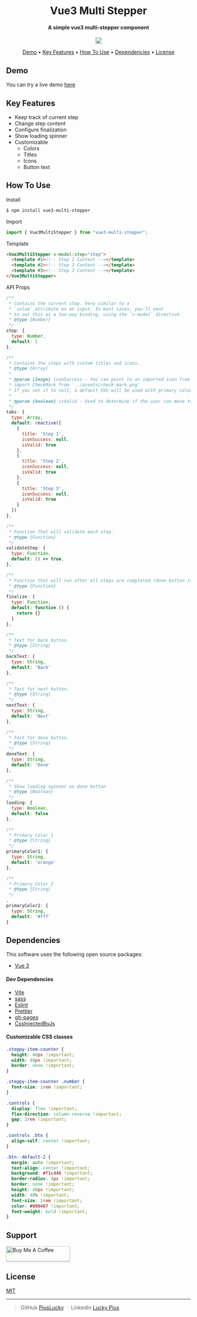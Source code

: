<h1 align="center">Vue3 Multi Stepper</h1>

<h4 align="center">A simple vue3 multi-stepper component</h4>

<p align="center">
  <a href="https://badge.fury.io/js/vue3-multi-stepper"><img src="https://badge.fury.io/js/vue3-multi-stepper.svg" alt="npm version" height="18"></a>
</p>

<p align="center">
  <a href="#demo">Demo</a> •
  <a href="#key-features">Key Features</a> •
  <a href="#how-to-use">How To Use</a> •
  <a href="#dependencies">Dependencies</a> •
  <a href="#license">License</a>
</p>

## Demo

You can try a live demo [here](https://laximas.github.io/vue3-multi-stepper/)

## Key Features

- Keep track of current step
- Change step content
- Configure finalization
- Show loading spinner
- Customizable
  - Colors
  - Titles
  - Icons
  - Button text

## How To Use

Install

```bash
$ npm install vue3-multi-stepper
```

Import

```js
import { Vue3MultiStepper } from "vue3-multi-stepper";
```

Template

```html
<Vue3MultiStepper v-model:step="step">
  <template #1><!-- Step 1 Content --></template>
  <template #2><!-- Step 2 Content --></template>
  <template #3><!-- Step 3 Content --></template>
</Vue3MultiStepper>
```

API Props

```js
/**
 * Contains the current step. Very similar to a
 * `value` attribute on an input. In most cases, you'll want
 * to set this as a two-way binding, using the `v-model` directive.
 * @type {Number}
 */
step: {
  type: Number,
  default: 1
},

/**
 * Contains the steps with custom titles and icons.
 * @type {Array}
 *
 * @param {Image} iconSuccess - You can point to an imported icon from you assets like:
 * import CheckMark from '../assets/check-mark.png'
 * If you set it to null, a default SVG will be used with primary color 1.
 *
 * @param {boolean} isValid - Used to determine if the user can move to the next step.
 */
tabs: {
  type: Array,
  default: reactive([
    {
      title: 'Step 1',
      iconSuccess: null,
      isValid: true
    },
    {
      title: 'Step 2',
      iconSuccess: null,
      isValid: true
    },
    {
      title: 'Step 3',
      iconSuccess: null,
      isValid: true
    }
  ])
},

/**
 * Function that will validate each step.
 * @type {Function}
 */
validateStep: {
  type: Function,
  default: () => true,
},

/**
 * Function that will run after all steps are completed (done button is clicked).
 * @type {Function}
 */
finalize: {
  type: Function,
  default: function () {
    return {}
  }
},

/**
 * Text for back button.
 * @type {String}
 */
backText: {
  type: String,
  default: 'Back'
},

/**
 * Text for next button.
 * @type {String}
 */
nextText: {
  type: String,
  default: 'Next'
},

/**
 * Text for done button.
 * @type {String}
 */
doneText: {
  type: String,
  default: 'Done'
},

/**
 * Show loading spinner on done button
 * @type {Boolean}
 */
loading: {
  type: Boolean,
  default: false
},

/**
 * Primary Color 1
 * @type {String}
 */
primaryColor1: {
  type: String,
  default: 'orange'
},

/**
 * Primary Color 2
 * @type {String}
 */
,
primaryColor2: {
  type: String,
  default: '#fff'
}
```

## Dependencies

This software uses the following open source packages:

- [Vue 3](https://vuejs.org)

#### Dev Dependencies

- [Vite](https://vitejs.dev)
- [sass](https://www.npmjs.com/package/sass)
- [Eslint](https://eslint.org)
- [Prettier](https://prettier.io)
- [gh-pages](https://www.npmjs.com/package/gh-pages)
- [CssInjectedByJs](https://www.npmjs.com/package/vite-plugin-css-injected-by-js)

#### Customizable CSS classes

```css
.steppy-item-counter {
  height: 40px !important;
  width: 40px !important;
  border: none !important;
}

.steppy-item-counter .number {
  font-size: 1rem !important;
}

.controls {
  display: flex !important;
  flex-direction: column-reverse !important;
  gap: 2rem !important;
}

.controls .btn {
  align-self: center !important;
}

.btn--default-2 {
  margin: auto !important;
  text-align: center !important;
  background: #f1c446 !important;
  border-radius: 4px !important;
  border: none !important;
  height: 40px !important;
  width: 40% !important;
  font-size: 1rem !important;
  color: #000407 !important;
  font-weight: bold !important;
}
```

## Support

<a href="https://bmc.link/luckypius" target="_blank"><img src="https://cdn.buymeacoffee.com/buttons/v2/default-green.png" alt="Buy Me A Coffee" style="height: 41px !important;width: 174px !important;box-shadow: 0px 3px 2px 0px rgba(190, 190, 190, 0.5) !important;-webkit-box-shadow: 0px 3px 2px 0px rgba(190, 190, 190, 0.5) !important;" ></a>

## License

[MIT](https://github.com/PiusLucky/vue3-multi-stepper/blob/main/LICENSE.md)

---

> GitHub [PiusLucky](https://github.com/PiusLucky) &nbsp;&middot;&nbsp;
> LinkedIn [Lucky Pius](https://www.linkedin.com/in/lucky-pius-52b2b4179/)
